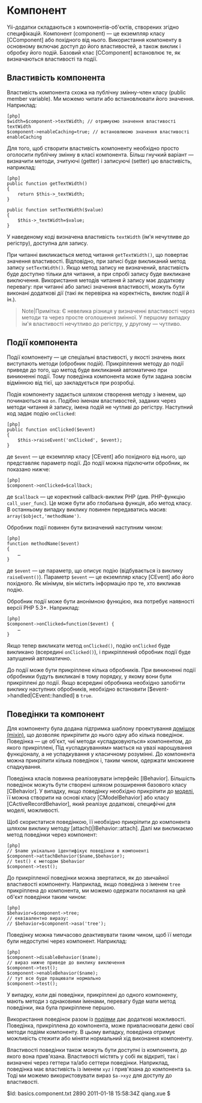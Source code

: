 Компонент
=========
Yii-додатки складаються з компонентів-об'єктів, створених згідно специфікацій.
Компонент (component) — це екземпляр класу [CComponent] або похідного від нього.
Використання компоненту в основному включає доступ до його властивостей, а також виклик і обробку його подій. 
Базовий клас [CComponent] встановлює те, як визначаються властивості та події.

Властивість компонента
----------------------
Властивість компонента схожа на публічну змінну-член класу (public member variable). 
Ми можемо читати або встановлювати його значення. Наприклад:

~~~
[php]
$width=$component->textWidth; // отримуємо значення властивості textWidth
$component->enableCaching=true; // встановлюємо значення властивості enableCaching
~~~

Для того, щоб створити властивість компоненту необхідно просто оголосити публічну змінну в класі компонента.
Більш гнучкий варіант — визначити методи, зчитуючі (getter) і записуючі (setter) цю властивість, наприклад:

~~~
[php]
public function getTextWidth()
{
    return $this->_textWidth;
}

public function setTextWidth($value)
{
    $this->_textWidth=$value;
}
~~~

У наведеному коді визначена властивість `textWidth` (ім'я нечутливе до регістру), доступна  для запису.

При читанні викликається метод читання `getTextWidth()`, що повертає значення властивості. 
Відповідно, при записі буде викликаний метод запису `setTextWidth()`. 
Якщо метод запису не визначений, властивість буде доступно тільки для читання, а
при спробі запису буде викликане виключення. Використання методів читання й 
запису має додаткову перевагу: при читанні або записі значення 
властивості, можуть бути виконані додаткові дії (такі як перевірка на коректність, 
виклик події й ін.).

>Note|Примітка: Є невелика різниця у визначенні властивості через методи та через просте
оголошення змінної. У першому випадку ім'я властивості нечутливо до регістру, 
у другому — чутливо.


Події компонента
----------------
Події компоненту — це спеціальні властивості, у якості значень яких виступають
методи (обробник подій). Прикріплення методу до події приведе до того, що метод буде викликаний 
автоматично при виникненні події. Тому поведінка компонента може бути 
задана зовсім відмінною від тієї, що закладується при розробці.

Подія компоненту задається шляхом створення методу з іменем, що починаються на `on`. 
Подібно іменам властивостей, заданих через методи читання й запису, імена подій 
не чутливі до регістру. Наступний код задає подію `onClicked`:

~~~
[php]
public function onClicked($event)
{
	$this->raiseEvent('onClicked', $event);
}
~~~

де `$event` — це екземпляр класу [CEvent] або похідного від нього,
що представляє параметр події. До події можна підключити обробник, як показано нижче:

~~~
[php]
$component->onClicked=$callback;
~~~

де `$callback` — це коректний callback-виклик PHP (див. PHP-функцію `call_user_func`). 
Це може бути або глобальна функція, або метод класу.
В останньому випадку виклику повинен передаватись масив: `array($object,'methodName')`.

Обробник події повинен бути визначений наступним чином:

~~~
[php]
function methodName($event)
{
    …
}
~~~

де `$event` — це параметр, що описує подію (відбувається із виклику `raiseEvent()`).
Параметр `$event` — це екземпляр класу [CEvent] або його похідного.
Як мінімум, він містить інформацію про те, хто викликав подію.

Обробник події може бути анонімною функцією, яка потребує наявності версії PHP 5.3+. 
Наприклад:

~~~
[php]
$component->onClicked=function($event) {
	…
}
~~~

Якщо тепер викликати метод `onClicked()`, подію `onClicked` буде викликано 
(всередині `onClicked()`), і прикріплений обробник події буде запущений автоматично.

До події може бути прикріплене кілька обробників. 
При виникненні події обробники будуть викликані в тому порядку,
у якому вони були прикріплені до події. 
Якщо всередині обробника необхідно запобігти виклику наступних обробників, 
необхідно встановити [$event->handled|CEvent::handled] в `true`.


Поведінки та компонент 
----------------------

Для компоненту була додана підтримка шаблону проектування [домішок (mixin)](http://ru.wikipedia.org/wiki/Mixin),
що дозволяє прикріпити до нього одну або кілька поведінок. 
Поведінка — це об'єкт, чиї методи «успадковуються» компонентом, до якого прикріплені, 
Під «успадкуванням» мається на увазі нарощування функціоналу, а не успадкування у класичному розумінні.
До компонента можна прикріпити кілька поведінок і, таким чином, одержати множинне спадкування.

Поведінка класів повинна реалізовувати інтерфейс [IBehavior]. Більшість поведінок можуть бути створені шляхом розширення 
базового класу [CBehavior]. У випадку, якщо поведінку необхідно прикріпити до [моделі](/doc/guide/basics.model), її можна 
створити на основі класу [CModelBehavior] або класу [CActiveRecordBehavior], який реалізує додаткові, 
специфічні для моделі, можливості.

Щоб скористатися поведінкою, її необхідно прикріпити до компонента шляхом виклику методу 
[attach()|IBehavior::attach]. Далі ми викликаємо метод поведінки через компонент:

~~~
[php]
// $name унікально ідентифікує поведінки в компоненті
$component->attachBehavior($name,$behavior);
// test() є методом $behavior
$component->test();
~~~

До прикріпленої поведінки можна звертатися, як до звичайної властивості компоненту.
Наприклад, якщо поведінка з іменем `tree` прикріплена до компонента, ми можемо одержати 
посилання на цей об'єкт поведінки таким чином:

~~~
[php]
$behavior=$component->tree;
// еквівалентно виразу:
// $behavior=$component->asa('tree');
~~~

Поведінку можна тимчасово деактивувати таким чином, щоб її методи були недоступні через компонент.
Наприклад:

~~~
[php]
$component->disableBehavior($name);
// вираз нижче приведе до виклику виключення
$component->test();
$component->enableBehavior($name);
// тут все буде працювати нормально
$component->test();
~~~

У випадку, коли дві поведінки, прикріплені до одного компоненту, мають методи з однаковими іменами,
перевагу буде мати метод поведінки, яка була прикріплене першою.

Використання поведінок разом із [подіями](#component-event) дає додаткові можливості.
Поведінка, прикріплена до компонента, може привласнювати деякі свої методи подіям компоненту.
В цьому випадку, поведінка отримує можливість стежити або міняти нормальний хід виконання компоненту.

Властивості поведінки також можуть бути доступні із компонента, до якого вона прив'язана. 
Властивості містять у собі як відкриті, так і визначені через геттери та/або сеттери поведінки.
Наприклад, поведінка має властивість із іменем `xyz` і прив'язана до компонента
`$a`. Тоді ми можемо використовувати вираз `$a->xyz` для доступу до властивості.

<div class="revision">$Id: basics.component.txt 2890 2011-01-18 15:58:34Z qiang.xue $</div>